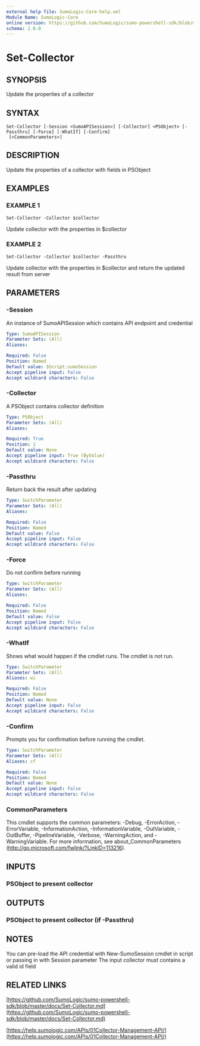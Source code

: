 ```yaml
---
external help file: SumoLogic-Core-help.xml
Module Name: SumoLogic-Core
online version: https://github.com/SumoLogic/sumo-powershell-sdk/blob/master/docs/Set-Collector.md
schema: 2.0.0
---
```


# Set-Collector

## SYNOPSIS
Update the properties of a collector

## SYNTAX

```
Set-Collector [-Session <SumoAPISession>] [-Collector] <PSObject> [-Passthru] [-Force] [-WhatIf] [-Confirm]
 [<CommonParameters>]
```

## DESCRIPTION
Update the properties of a collector with fields in PSObject

## EXAMPLES

### EXAMPLE 1
```
Set-Collector -Collector $collector
```

Update collector with the properties in $collector

### EXAMPLE 2
```
Set-Collector -Collector $collector -Passthru
```

Update collector with the properties in $collector and return the updated result from server

## PARAMETERS

### -Session
An instance of SumoAPISession which contains API endpoint and credential

```yaml
Type: SumoAPISession
Parameter Sets: (All)
Aliases:

Required: False
Position: Named
Default value: $Script:sumoSession
Accept pipeline input: False
Accept wildcard characters: False
```

### -Collector
A PSObject contains collector definition

```yaml
Type: PSObject
Parameter Sets: (All)
Aliases:

Required: True
Position: 1
Default value: None
Accept pipeline input: True (ByValue)
Accept wildcard characters: False
```

### -Passthru
Return back the result after updating

```yaml
Type: SwitchParameter
Parameter Sets: (All)
Aliases:

Required: False
Position: Named
Default value: False
Accept pipeline input: False
Accept wildcard characters: False
```

### -Force
Do not confirm before running

```yaml
Type: SwitchParameter
Parameter Sets: (All)
Aliases:

Required: False
Position: Named
Default value: False
Accept pipeline input: False
Accept wildcard characters: False
```

### -WhatIf
Shows what would happen if the cmdlet runs.
The cmdlet is not run.

```yaml
Type: SwitchParameter
Parameter Sets: (All)
Aliases: wi

Required: False
Position: Named
Default value: None
Accept pipeline input: False
Accept wildcard characters: False
```

### -Confirm
Prompts you for confirmation before running the cmdlet.

```yaml
Type: SwitchParameter
Parameter Sets: (All)
Aliases: cf

Required: False
Position: Named
Default value: None
Accept pipeline input: False
Accept wildcard characters: False
```

### CommonParameters
This cmdlet supports the common parameters: -Debug, -ErrorAction, -ErrorVariable, -InformationAction, -InformationVariable, -OutVariable, -OutBuffer, -PipelineVariable, -Verbose, -WarningAction, and -WarningVariable.
For more information, see about_CommonParameters (http://go.microsoft.com/fwlink/?LinkID=113216).

## INPUTS

### PSObject to present collector

## OUTPUTS

### PSObject to present collector (if -Passthru)

## NOTES
You can pre-load the API credential with New-SumoSession cmdlet in script or passing in with Session parameter
The input collector must contains a valid id field

## RELATED LINKS

[https://github.com/SumoLogic/sumo-powershell-sdk/blob/master/docs/Set-Collector.md](https://github.com/SumoLogic/sumo-powershell-sdk/blob/master/docs/Set-Collector.md)

[https://help.sumologic.com/APIs/01Collector-Management-API/](https://help.sumologic.com/APIs/01Collector-Management-API/)

